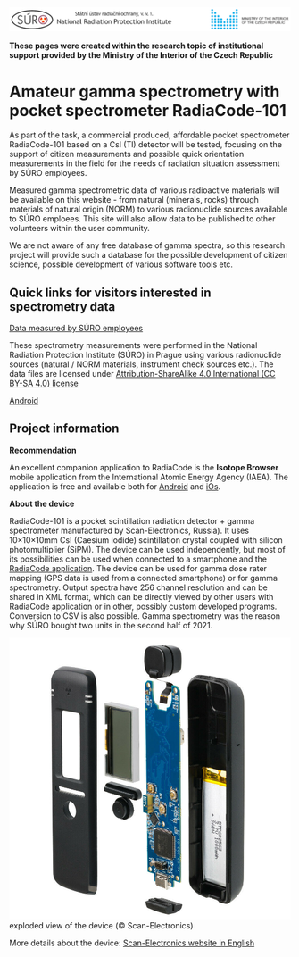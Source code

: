 <img src="Images/logo_SURO_MV_EN.png" alt="SURO and MVČR logo" width="800"/>

**These pages were created within the research topic of institutional support provided by the Ministry of the Interior of the Czech Republic**

# Amateur gamma spectrometry with pocket spectrometer RadiaCode-101

As part of the task, a commercial produced, affordable pocket spectrometer RadiaCode-101 based on a Csl (Tl) detector will be tested, focusing on the support of citizen measurements and possible quick orientation measurements in the field for the needs of radiation situation assessment by SÚRO employees.

Measured gamma spectrometric data of various radioactive materials will be available on this website - from natural (minerals, rocks) through materials of natural origin (NORM) to various radionuclide sources available to SÚRO emploees. This site will also allow data to be published to other volunteers within the user community.

We are not aware of any free database of gamma spectra, so this research project will provide such a database for the possible development of citizen science, possible development of various software tools etc.

## Quick links for visitors interested in spectrometry data

[Data measured by SÚRO employees](https://github.com/juhele/opengeodata/tree/master/amateur_spectrometry/_SURO_data)

These spectrometry measurements were performed in the National Radiation Protection Institute (SÚRO) in Prague using various radionuclide sources (natural / NORM materials, instrument check sources etc.). The data files are licensed under [Attribution-ShareAlike 4.0 International (CC BY-SA 4.0) license](https://creativecommons.org/licenses/by-sa/4.0/)

[Android](https://play.google.com/store/apps/details?id=iaea.nds.nuclides)

## Project information

**Recommendation**

An excellent companion application to RadiaCode is the **Isotope Browser** mobile application from the International Atomic Energy Agency (IAEA). The application is free and available both for [Android](https://play.google.com/store/apps/details?id=iaea.nds.nuclides) and [iOs](https://apps.apple.com/at/app/isotope-browser/id943890538).

**About the device**

RadiaCode-101 is a pocket scintillation radiation detector + gamma spectrometer manufactured by Scan-Electronics, Russia). It uses 10×10×10mm CsI (Caesium iodide) scintillation crystal coupled with silicon photomultiplier (SiPM). The device can be used independently, but most of its possibilities can be used when connected to a smartphone and the [RadiaCode application](https://play.google.com/store/apps/details?id=com.almacode.radiacode). The device can be used for gamma dose rater mapping (GPS data is used from a connected smartphone) or for gamma spectrometry. Output spectra have 256 channel resolution and can be shared in XML format, which can be directly viewed by other users with RadiaCode application or in other, possibly custom developed programs. Conversion to CSV is also possible. Gamma spectrometry was the reason why SÚRO bought two units in the second half of 2021. 

<img src="Images/Radiacode_101_inside.jpg" alt="exploded view of RadiaCode 101" width="800"/>
exploded view of the device (© Scan-Electronics)

More details about the device: [Scan-Electronics website in English](https://scan-electronics.com/en/dosimeters/radiacode-101)
